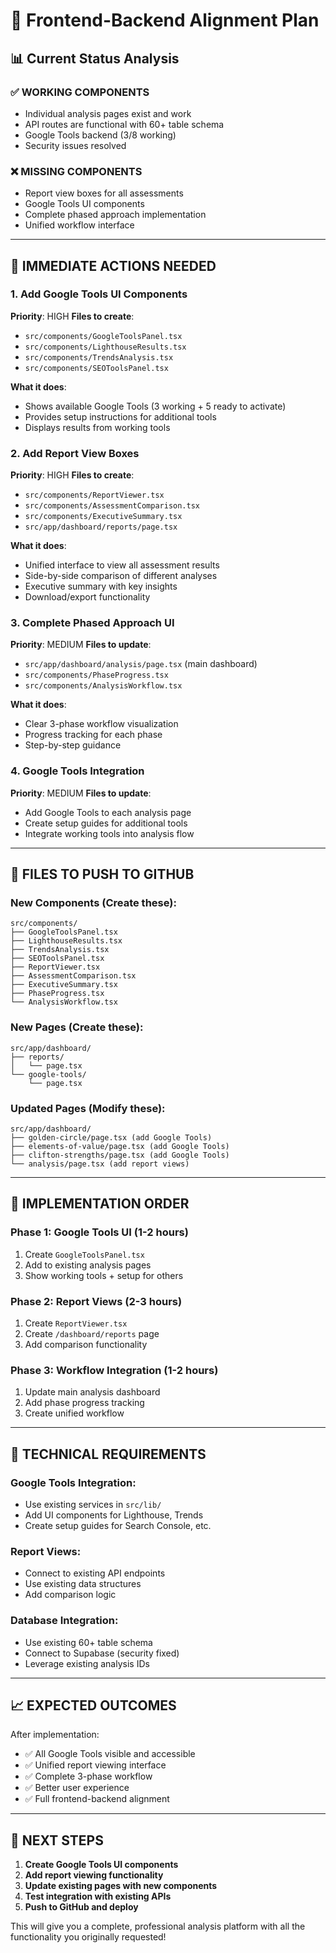 # 🎯 Frontend-Backend Alignment Plan

## 📊 Current Status Analysis

### ✅ **WORKING COMPONENTS**

- Individual analysis pages exist and work
- API routes are functional with 60+ table schema
- Google Tools backend (3/8 working)
- Security issues resolved

### ❌ **MISSING COMPONENTS**

- Report view boxes for all assessments
- Google Tools UI components
- Complete phased approach implementation
- Unified workflow interface

---

## 🚀 **IMMEDIATE ACTIONS NEEDED**

### 1. **Add Google Tools UI Components**

**Priority**: HIGH
**Files to create**:

- `src/components/GoogleToolsPanel.tsx`
- `src/components/LighthouseResults.tsx`
- `src/components/TrendsAnalysis.tsx`
- `src/components/SEOToolsPanel.tsx`

**What it does**:

- Shows available Google Tools (3 working + 5 ready to activate)
- Provides setup instructions for additional tools
- Displays results from working tools

### 2. **Add Report View Boxes**

**Priority**: HIGH
**Files to create**:

- `src/components/ReportViewer.tsx`
- `src/components/AssessmentComparison.tsx`
- `src/components/ExecutiveSummary.tsx`
- `src/app/dashboard/reports/page.tsx`

**What it does**:

- Unified interface to view all assessment results
- Side-by-side comparison of different analyses
- Executive summary with key insights
- Download/export functionality

### 3. **Complete Phased Approach UI**

**Priority**: MEDIUM
**Files to update**:

- `src/app/dashboard/analysis/page.tsx` (main dashboard)
- `src/components/PhaseProgress.tsx`
- `src/components/AnalysisWorkflow.tsx`

**What it does**:

- Clear 3-phase workflow visualization
- Progress tracking for each phase
- Step-by-step guidance

### 4. **Google Tools Integration**

**Priority**: MEDIUM
**Files to update**:

- Add Google Tools to each analysis page
- Create setup guides for additional tools
- Integrate working tools into analysis flow

---

## 📁 **FILES TO PUSH TO GITHUB**

### **New Components** (Create these):

```
src/components/
├── GoogleToolsPanel.tsx
├── LighthouseResults.tsx
├── TrendsAnalysis.tsx
├── SEOToolsPanel.tsx
├── ReportViewer.tsx
├── AssessmentComparison.tsx
├── ExecutiveSummary.tsx
├── PhaseProgress.tsx
└── AnalysisWorkflow.tsx
```

### **New Pages** (Create these):

```
src/app/dashboard/
├── reports/
│   └── page.tsx
└── google-tools/
    └── page.tsx
```

### **Updated Pages** (Modify these):

```
src/app/dashboard/
├── golden-circle/page.tsx (add Google Tools)
├── elements-of-value/page.tsx (add Google Tools)
├── clifton-strengths/page.tsx (add Google Tools)
└── analysis/page.tsx (add report views)
```

---

## 🎯 **IMPLEMENTATION ORDER**

### **Phase 1: Google Tools UI** (1-2 hours)

1. Create `GoogleToolsPanel.tsx`
2. Add to existing analysis pages
3. Show working tools + setup for others

### **Phase 2: Report Views** (2-3 hours)

1. Create `ReportViewer.tsx`
2. Create `/dashboard/reports` page
3. Add comparison functionality

### **Phase 3: Workflow Integration** (1-2 hours)

1. Update main analysis dashboard
2. Add phase progress tracking
3. Create unified workflow

---

## 🔧 **TECHNICAL REQUIREMENTS**

### **Google Tools Integration**:

- Use existing services in `src/lib/`
- Add UI components for Lighthouse, Trends
- Create setup guides for Search Console, etc.

### **Report Views**:

- Connect to existing API endpoints
- Use existing data structures
- Add comparison logic

### **Database Integration**:

- Use existing 60+ table schema
- Connect to Supabase (security fixed)
- Leverage existing analysis IDs

---

## 📈 **EXPECTED OUTCOMES**

After implementation:

- ✅ All Google Tools visible and accessible
- ✅ Unified report viewing interface
- ✅ Complete 3-phase workflow
- ✅ Better user experience
- ✅ Full frontend-backend alignment

---

## 🚀 **NEXT STEPS**

1. **Create Google Tools UI components**
2. **Add report viewing functionality**
3. **Update existing pages with new components**
4. **Test integration with existing APIs**
5. **Push to GitHub and deploy**

This will give you a complete, professional analysis platform with all the functionality you originally requested!
